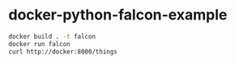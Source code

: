 docker-python-falcon-example
============================
```bash
docker build . -t falcon
docker run falcon
curl http://docker:8000/things
```
